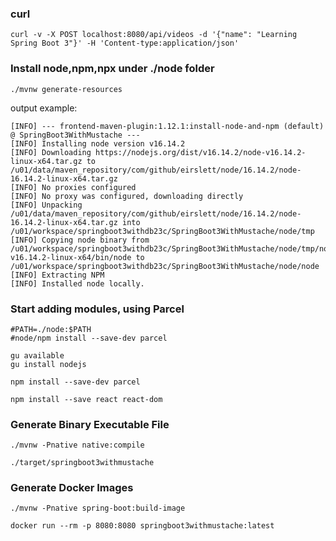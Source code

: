
### curl
```shell
curl -v -X POST localhost:8080/api/videos -d '{"name": "Learning Spring Boot 3"}' -H 'Content-type:application/json'
```

### Install node,npm,npx under ./node folder
```
./mvnw generate-resources
```
output example:
```shell
[INFO] --- frontend-maven-plugin:1.12.1:install-node-and-npm (default) @ SpringBoot3WithMustache ---
[INFO] Installing node version v16.14.2
[INFO] Downloading https://nodejs.org/dist/v16.14.2/node-v16.14.2-linux-x64.tar.gz to /u01/data/maven_repository/com/github/eirslett/node/16.14.2/node-16.14.2-linux-x64.tar.gz
[INFO] No proxies configured
[INFO] No proxy was configured, downloading directly
[INFO] Unpacking /u01/data/maven_repository/com/github/eirslett/node/16.14.2/node-16.14.2-linux-x64.tar.gz into /u01/workspace/springboot3withdb23c/SpringBoot3WithMustache/node/tmp
[INFO] Copying node binary from /u01/workspace/springboot3withdb23c/SpringBoot3WithMustache/node/tmp/node-v16.14.2-linux-x64/bin/node to /u01/workspace/springboot3withdb23c/SpringBoot3WithMustache/node/node
[INFO] Extracting NPM
[INFO] Installed node locally.
```

### Start adding modules, using Parcel

```shell
#PATH=./node:$PATH
#node/npm install --save-dev parcel
```

```shell
gu available
gu install nodejs
```

```shell
npm install --save-dev parcel
```

```shell
npm install --save react react-dom
```

### Generate Binary Executable File
```shell
./mvnw -Pnative native:compile
```

```shell
./target/springboot3withmustache
```

### Generate Docker Images
```shell
./mvnw -Pnative spring-boot:build-image
```

```shell
docker run --rm -p 8080:8080 springboot3withmustache:latest
```

